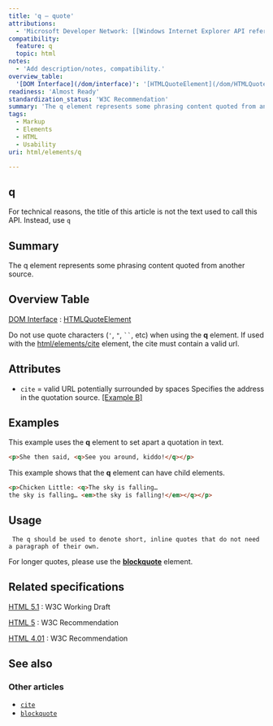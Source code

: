 ```yaml
---
title: 'q – quote'
attributions:
  - 'Microsoft Developer Network: [[Windows Internet Explorer API reference](http://msdn.microsoft.com/en-us/library/ie/hh828809%28v=vs.85%29.aspx) Article]'
compatibility:
  feature: q
  topic: html
notes:
  - 'Add description/notes, compatibility.'
overview_table:
  '[DOM Interface](/dom/interface)': '[HTMLQuoteElement](/dom/HTMLQuoteElement)'
readiness: 'Almost Ready'
standardization_status: 'W3C Recommendation'
summary: 'The q element represents some phrasing content quoted from another source.'
tags:
  - Markup
  - Elements
  - HTML
  - Usability
uri: html/elements/q

---
```

## q

For technical reasons, the title of this article is not the text used to call this API. Instead, use `q`

## Summary

The q element represents some phrasing content quoted from another source.

## Overview Table

[DOM Interface](/dom/interface)
:   [HTMLQuoteElement](/dom/HTMLQuoteElement)

Do not use quote characters (`'`, `"`, ``` `` ```, etc) when using the **q** element. If used with the [html/elements/cite](/html/elements/cite) element, the cite must contain a valid url.

## Attributes

-   `cite` = valid URL potentially surrounded by spaces
    Specifies the address in the quotation source. [[Example B]](#Example_B)

## Examples

This example uses the **q** element to set apart a quotation in text.

``` html
<p>She then said, <q>See you around, kiddo!</q></p>
```

This example shows that the **q** element can have child elements.

``` html
<p>Chicken Little: <q>The sky is falling…
the sky is falling… <em>the sky is falling!</em></q></p>
```

## Usage

     The q should be used to denote short, inline quotes that do not need a paragraph of their own.

For longer quotes, please use the [**blockquote**](/html/elements/blockquote) element.

## Related specifications

[HTML 5.1](http://www.w3.org/TR/html51/text-level-semantics.html#the-q-element)
:   W3C Working Draft

[HTML 5](http://www.w3.org/TR/html5/text-level-semantics.html#the-q-element)
:   W3C Recommendation

[HTML 4.01](http://www.w3.org/TR/html401/struct/text.html#edef-Q)
:   W3C Recommendation

## See also

### Other articles

-   [`cite`](/html/elements/cite)
-   [`blockquote`](/html/elements/blockquote)
